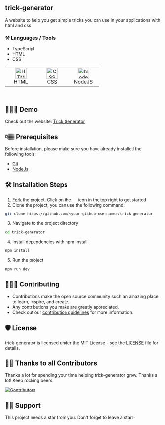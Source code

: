 ## trick-generator
A website to help you get simple tricks you can use in your applications with html and css

### ⚒️ Languages / Tools
- TypeScript
- HTML
- CSS

 <table>
	 <tbody>
  <tr>
   <td align="Center" width="25%"> 
 <a href="https://developer.mozilla.org/en-US/docs/Glossary/HTML5" target="_blank" rel="noreferrer"><img src="https://cdn.svgporn.com/logos/html-5.svg" width="36" height="36" alt="HTML" /></a>
    <br>HTML
    </td>   
   
   <td align="Center" width="25%">
        <a href="https://developer.mozilla.org/en-US/docs/Web/CSS" target="_blank" rel="noreferrer"><img src="https://cdn.svgporn.com/logos/css-3.svg" width="36" height="36" alt="CSS" /></a>
	<br>CSS
    </td> 
  <td align="Center" width="25%">
	  <a href="https://nodejs.org/en/" target="_blank" rel="noreferrer"><img src="https://icons8.com/icon/uJM6fQYqDaZK/typescript" width="36" height="36" alt="NodeJS" /></a>
	<br>NodeJS
    </td>   
	  </tr>
</tbody>
  </table>
	
<br>
    

## 🧑🏾‍💻 Demo
Check out the website: [Trick Generator](https://trick-generator.vercel.app/)

## 👇🏽 Prerequisites

Before installation, please make sure you have already installed the following tools:

- [Git](https://git-scm.com/downloads)
- [NodeJs](https://nodejs.org/en/download/)

## 🛠️ Installation Steps

1. [Fork](https://github.com/Dun-sin/trick-generator/fork) the project. Click on the <a href="https://github.com/Dun-sin/trick-generator/fork"><img src="https://i.imgur.com/G4z1kEe.png" height="15" width="15"></a> icon in the top right to get started
2. Clone the project, you can use the following command:

```bash
git clone https://github.com/<your-github-username>/trick-generator
```

3. Navigate to the project directory

```bash
cd trick-generator
```
4. Install dependencies with npm install

```bash
npm install
```

5. Run the project

```bash
npm run dev
```

## 👩🏽‍💻 Contributing

- Contributions make the open source community such an amazing place to learn, inspire, and create.
- Any contributions you make are greatly appreciated.
- Check out our [contribution guidelines](/CONTRIBUTING.md) for more information.

## 🛡️ License

trick-generator is licensed under the MIT License - see the [LICENSE](LICENSE) file for details.

## 💪🏽 Thanks to all Contributors

Thanks a lot for spending your time helping trick-generator grow. Thanks a lot! Keep rocking beers

[![Contributors](https://contrib.rocks/image?repo=Dun-sin/trick-generator)](https://github.com/Dun-sin/trick-generator/graphs/contributors)

## 🙏🏽 Support

This project needs a star️ from you. Don't forget to leave a star✨
